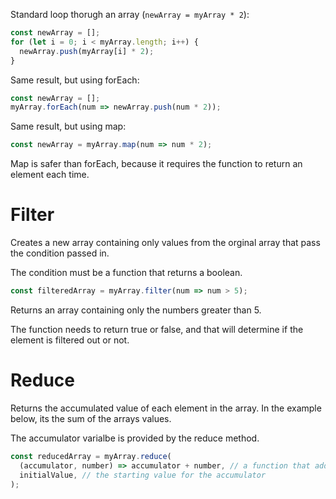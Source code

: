 Standard loop thorugh an array (`newArray = myArray * 2`):
```javascript
const newArray = [];
for (let i = 0; i < myArray.length; i++) {
  newArray.push(myArray[i] * 2);
}
```
Same result, but using forEach:
```javascript
const newArray = [];
myArray.forEach(num => newArray.push(num * 2));
```
Same result, but using map:
```javascript
const newArray = myArray.map(num => num * 2);
```
Map is safer than forEach, because it requires the function to return an element each time.

# Filter
Creates a new array containing only values from the orginal array that pass the condition passed in.

The condition must be a function that returns a boolean.
```javascript
const filteredArray = myArray.filter(num => num > 5);
```
Returns an array containing only the numbers greater than 5.

The function needs to return true or false, and that will determine if the element is filtered out or not.

# Reduce
Returns the accumulated value of each element in the array. In the example below, its the sum of the arrays values.

The accumulator varialbe is provided by the reduce method.
```javascript
const reducedArray = myArray.reduce(
  (accumulator, number) => accumulator + number, // a function that adds each number to the accumulator
  initialValue, // the starting value for the accumulator
);
```